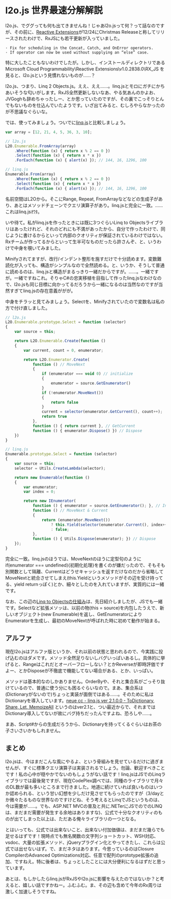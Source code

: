 # l2o.js 世界最速分解解説

l2o.js、でググっても何も出てきませんね！じゃあl2o.jsって何？って話なのですが、その前に、[Reactive Extensions](http://msdn.microsoft.com/en-us/devlabs/ee794896 "Reactive Extensions for .NET (Rx)")が12/24にChristmas Releaseと称してリリースされたわけで、RxJSにも若干更新が入っていました。

```text
· Fix for scheduling in the Concat, Catch, and OnError operators.
· If operator can now be used without supplying an “else” case.
```

特に大したこともないわけでしたが。しかし、インストールディレクトリである Microsoft Cloud Programmability\Reactive Extensions\v1.0.2838.0\RX_JS を見ると、l2o.jsという見慣れないものが……？

l2o.js、つまり、Linq 2 Objects.js。ええ、ええ……。linq.jsとモロにガチにかちあいそうな匂いがします。RxJS全然更新しないなあ、やる気あんのかよお、JVGoghも辞めちゃったしー、とか思っていたのですが、その裏でこっそりとんでもないものを仕込んでいたようです。いざ出てみると、むしろやらなかったのが不思議なぐらいな。

では、使ってみましょう。ついでに[linq.js](http://linqjs.codeplex.com/ "linq.js - LINQ for JavaScript")と比較しましょう。

```javascript
var array = [12, 21, 4, 5, 36, 3, 10];

// l2o.js
L2O.Enumerable.FromArray(array)
    .Where(function (x) { return x % 2 == 0 })
    .Select(function (x) { return x * x })
    .ForEach(function (x) { alert(x) }); // 144, 16, 1296, 100

// linq.js
Enumerable.From(array)
    .Where(function (x) { return x % 2 == 0 })
    .Select(function (x) { return x * x })
    .ForEach(function (x) { alert(x) }); // 144, 16, 1296, 100
```


名前空間はL2Oから。そこにRange, Repeat, FromArrayなどなどの生成子があり、あとはメソッドチェーンでクエリ演算子があり。linq.jsと完全に一致。……これはlinq.jsｵﾜﾀ。

いや待て。私がlinq.jsを作ったときには既に3つぐらいLinq to Objectsライブラリはあったけれど、それのどれにも不満があったから、自分で作ったわけで、同じように書けるからといって内部のクオリティが保証されているわけではない。Rxチームが作ってるからといって生半可なものだったら許さんぞ、と、いうわけで中身を覗いてみました。

Minifyされてますが、改行/インデント整形を施すだけで十分読めます。変数難読化が入っても、構造がシンプルなので全然読める。と、いうか、そうして普通に読めるのは、linq.jsと構造がまるっきり一緒だからですが。……。一緒ですが。一緒ですねこれ。そりゃC#の忠実移植を目指して作ったlinq.jsなわけなので、l2o.jsも同じ目標に向かってるだろうから一緒になるのは当然なのですが当然すぎてlinq.jsの存在意義ががが。

中身をチラッと見てみましょう。Selectを、Minifyされていたので変数名は私の方で付け直しました。

```javascript
// l2o.js
L2O.Enumerable.prototype.Select = function (selector)
{
    var source = this;

    return L2O.Enumerable.Create(function ()
    {
        var current, count = 0, enumerator;

        return L2O.Enumerator.Create(
            function () // MoveNext
            {
                if (enumerator === void 0) // initialize
                {
                    enumerator = source.GetEnumerator()
                }
                if (!enumerator.MoveNext())
                {
                    return false
                }
                current = selector(enumerator.GetCurrent(), count++);
                return true
            },
            function () { return current }, // GetCurrent
            function () { enumerator.Dispose() }) // Dispose
    })
}

// linq.js
Enumerable.prototype.Select = function (selector)
{
    var source = this;
    selector = Utils.CreateLambda(selector);

    return new Enumerable(function ()
    {
        var enumerator;
        var index = 0;

        return new IEnumerator(
            function () { enumerator = source.GetEnumerator(); }, // Initialize
            function () // MoveNext & Current
            {
                return (enumerator.MoveNext())
                    ? this.Yield(selector(enumerator.Current(), index++))
                    : false;
            },
            function () { Utils.Dispose(enumerator); }) // Dispose
    });
}
```

完全に一致。linq.jsのほうでは、MoveNextのほうに定型句のようにif(enumerator === undefined){初期化処理}を書くのが嫌だったので、そもそも別関数として隔離、Currentはどうせキャッシュを返すだけなのだから省略してMoveNextと統合させてしまえ(this.Yieldというメソッドがその辺を受け持ってる、yield returnっぽく)とか、細々としたのを入れていますが、実質的には一緒です。

なお、この辺の[Linq to Objectsの仕組み](http://neue.cc/2011/01/13_295.html "neue cc - LINQの仕組みと遅延評価の基礎知識")は、先日紹介しましたが、JSでも一緒です。Selectなど拡張メソッは、以前の物(this = source)を内包したうえで、新しいオブジェクト(new Enumerable)を返し、GetEnumeratorによりEnumeratorを生成し、最初のMoveNextが呼ばれた時に初めて動作が始まる。

アルファ
---
現在l2o.jsはアルファ版というか、それ以前の状態と思われるので、今実践に投げ込むのはダメです。メソッド全然足りないしバグいっぱいあるし。具体的に挙げると、Rangeはこれだとオーバーフローしない？とかReverseが即時評価ですよー、とかDisposeが不徹底で機能してない場合がある、とか、いっぱい。

メソッドは基本的なのしかありません。OrderByや、それと集合系がごっそり抜けているので、普通に使う分にも困るぐらいなので。まあ、集合系は(Dictionaryがないので)ちょっと実装が面倒ではある……。そのために私はDictionaryを導入しています。[neue cc - linq.js ver 2.1.0.0 - ToDictionary, Share, Let, MemoizeAll](http://neue.cc/2010/05/18_258.html) というのはver2.1と、つい最近からで、それまではDictionary導入してないが故にバグ持ちだったんですよね、恐ろしや……。

まあ、Script#からの生成だろうから、Dictionaryを持ってくるぐらいはお茶の子さいさいかもしれません。

まとめ
---
l2o.jsは、今はまだこんな風にやるよ、という骨組みを見せているだけに過ぎませんが、すぐに標準クエリ演算子は実装されるでしょう。勿論、歓迎すべきことです！私の心中が穏やかでないのもしょうがない話です！linq.jsはJSでのLinqライブラリでは最後発ですが、現在CodePlex調べでは、同種のライブラリで月々のDL数が最も多いところまで行きました。地道に続けていれば良いものはいつか認められる、という甘い幻想を少しだけ見させてもらったのですが（3/dayとか微々たるものな世界なのですけどね、そう考えるとLinqでJSというものは、今は需要が……。でも、ASP.NET MVCの普及と共に.NETerにJSでのでのLINQは、まだまだ需要が発生する余地はありますな)、公式で十分なクオリティのものが出てしまった以上は、ただある俺々ライブラリの一つとなる。

とはいっても、公式では出来ないこと、出来ない付加価値は、まだまだ幾らでも足せるはずです！現時点でも無名関数の文字列ショートカット、WSH対応、vsdoc、大量の拡張メソッド、jQueryプラグイン化とやってきたし、これらは公式では出せないはず。で、まだネタはあります。今思っているのはClosure CompilerのAdvanced Optimizations対応、任意で配列のprototype拡張の追加、ですねえ。特に後者は、ちょっとしたことには大分便利になるはずだと思っています。

あとは、もしかしたらlinq.jsがRxJSやl2o.jsに影響を与えたのではないか？と考えると、嬉しい話ですかねー。ふむふむ。ま、その辺も含めて今年のRx周りは激しく加速しそうですね。